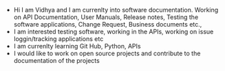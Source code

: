 - Hi I am Vidhya and I am currenlty into software documentation. Working on API Documentation, User Manuals, Release notes, Testing the software applications, Change Request, Business documents etc.,
- I am interested testing software, working in the APIs, working on issue loggin/tracking applications etc
- I am currenlty learning Git Hub, Python, APIs
- I would like to work on open source projects and contribute to the documentation of the projects

<!---
VidhGalore/VidhGalore is a ✨ special ✨ repository because its `README.md` (this file) appears on your GitHub profile.
You can click the Preview link to take a look at your changes.
--->
